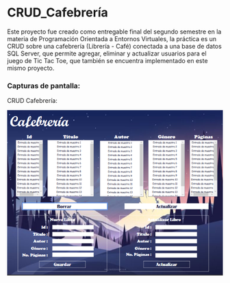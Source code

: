 # CRUD_Cafebrería
Este proyecto fue creado como entregable final del segundo semestre en la materia de Programación Orientada a Entornos Virtuales, la práctica es un CRUD sobre una cafebrería (Librería - Café) conectada a una base de datos SQL Server, que permite agregar, eliminar y actualizar usuarios para el juego de Tic Tac Toe, que también se encuentra implementado en este mismo proyecto.

### Capturas de pantalla:

CRUD Cafebrería:

![Imagen del CRUD](imagenes/img1.png)
